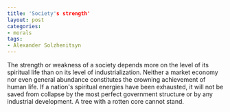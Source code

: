 ```yaml
---
title: 'Society's strength'
layout: post
categories:
- morals
tags:
- Alexander Solzhenitsyn
---
```


The strength or weakness of a society depends more on the level of its spiritual life than on its level of industrialization. Neither a market economy nor even general abundance constitutes the crowning achievement of human life. If a nation's spiritual energies have been exhausted, it will not be saved from collapse by the most perfect government structure or by any industrial development. A tree with a rotten core cannot stand.